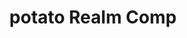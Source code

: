 ---
title: potato Realm Comp
alt_text: exploded 3d pen render
img: ../imgs/Potato/FinalCompScreenshot.png
link:
---